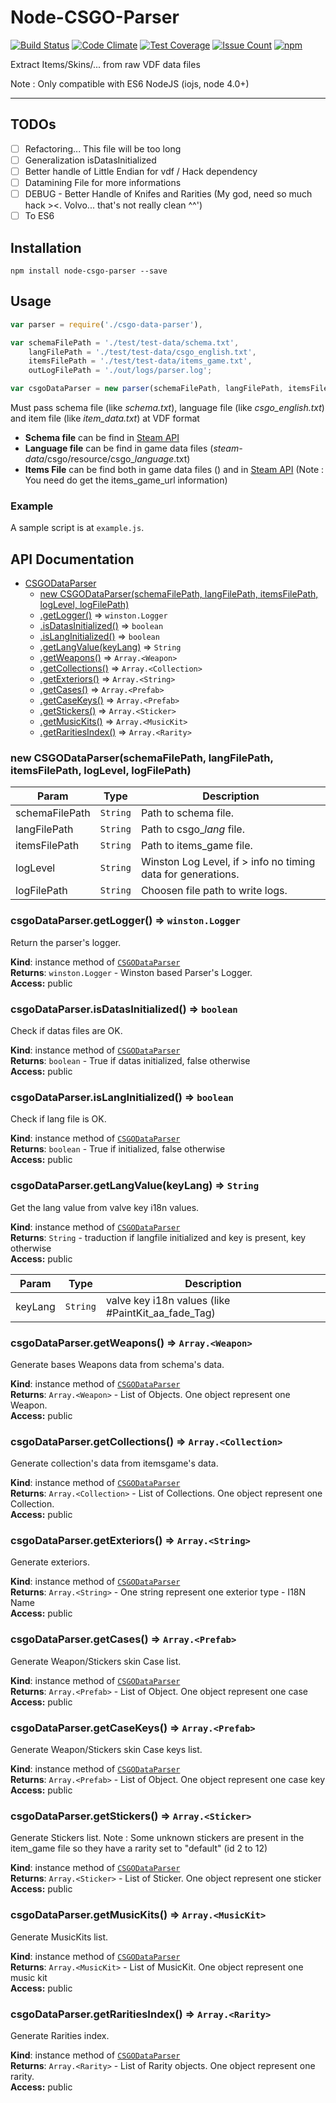 # Node-CSGO-Parser

[![Build Status](https://api.travis-ci.org/Ballrock/node-csgo-parser.svg?branche=master)](https://travis-ci.org/Ballrock/node-csgo-parser)
[![Code Climate](https://codeclimate.com/github/Ballrock/node-csgo-parser/badges/gpa.svg)](https://codeclimate.com/github/Ballrock/node-csgo-parser)
[![Test Coverage](https://codeclimate.com/github/Ballrock/node-csgo-parser/badges/coverage.svg)](https://codeclimate.com/github/Ballrock/node-csgo-parser/coverage)
[![Issue Count](https://codeclimate.com/github/Ballrock/node-csgo-parser/badges/issue_count.svg)](https://codeclimate.com/github/Ballrock/node-csgo-parser)
[![npm](https://img.shields.io/npm/dt/node-csgo-parser.svg)](https://www.npmjs.com/package/node-csgo-parser)

Extract Items/Skins/... from raw VDF data files

Note : Only compatible with ES6 NodeJS (iojs, node 4.0+)

---
## TODOs

- [ ] Refactoring... This file will be too long
- [ ] Generalization isDatasInitialized
- [ ] Better handle of Little Endian for vdf / Hack dependency
- [ ] Datamining File for more informations
- [ ] DEBUG - Better Handle of Knifes and Rarities (My god, need so much hack ><. Volvo... that's not really clean ^^')
- [ ] To ES6

## Installation

`npm install node-csgo-parser --save`

## Usage

``` js
var parser = require('./csgo-data-parser'),

var schemaFilePath = './test/test-data/schema.txt', 
	langFilePath = './test/test-data/csgo_english.txt',
	itemsFilePath = './test/test-data/items_game.txt',
	outLogFilePath = './out/logs/parser.log';

var csgoDataParser = new parser(schemaFilePath, langFilePath, itemsFilePath, 'debug', outLogFilePath);
```

Must pass schema file (like *schema.txt*), language file (like *csgo_english.txt*) and item file (like *item_data.txt*) at VDF format

- **Schema file** can be find in [Steam API](https://lab.xpaw.me/steam_api_documentation.html#IEconItems_730_GetSchema_v2)
- **Language file** can be find in game data files (*steam-data*/csgo/resource/csgo_*language*.txt)
- **Items File** can be find both in game data files () and in [Steam API](https://lab.xpaw.me/steam_api_documentation.html#IEconItems_730_GetSchemaURL_v2) (Note : You need do get the items_game_url information)

### Example

A sample script is at `example.js`.

## API Documentation

* [CSGODataParser](#CSGODataParser)
    * [new CSGODataParser(schemaFilePath, langFilePath, itemsFilePath, logLevel, logFilePath)](#new_CSGODataParser_new)
    * [.getLogger()](#CSGODataParser+getLogger) ⇒ <code>winston.Logger</code>
    * [.isDatasInitialized()](#CSGODataParser+isDatasInitialized) ⇒ <code>boolean</code>
    * [.isLangInitialized()](#CSGODataParser+isLangInitialized) ⇒ <code>boolean</code>
    * [.getLangValue(keyLang)](#CSGODataParser+getLangValue) ⇒ <code>String</code>
    * [.getWeapons()](#CSGODataParser+getWeapons) ⇒ <code>Array.&lt;Weapon&gt;</code>
    * [.getCollections()](#CSGODataParser+getCollections) ⇒ <code>Array.&lt;Collection&gt;</code>
    * [.getExteriors()](#CSGODataParser+getExteriors) ⇒ <code>Array.&lt;String&gt;</code>
    * [.getCases()](#CSGODataParser+getCases) ⇒ <code>Array.&lt;Prefab&gt;</code>
    * [.getCaseKeys()](#CSGODataParser+getCaseKeys) ⇒ <code>Array.&lt;Prefab&gt;</code>
    * [.getStickers()](#CSGODataParser+getStickers) ⇒ <code>Array.&lt;Sticker&gt;</code>
    * [.getMusicKits()](#CSGODataParser+getMusicKits) ⇒ <code>Array.&lt;MusicKit&gt;</code>
    * [.getRaritiesIndex()](#CSGODataParser+getRaritiesIndex) ⇒ <code>Array.&lt;Rarity&gt;</code>

<a name="new_CSGODataParser_new"></a>
### new CSGODataParser(schemaFilePath, langFilePath, itemsFilePath, logLevel, logFilePath)

| Param | Type | Description |
| --- | --- | --- |
| schemaFilePath | <code>String</code> | Path to schema file. |
| langFilePath | <code>String</code> | Path to csgo_*lang* file. |
| itemsFilePath | <code>String</code> | Path to items_game file. |
| logLevel | <code>String</code> | Winston Log Level, if > info no timing data for generations. |
| logFilePath | <code>String</code> | Choosen file path to write logs. |

<a name="CSGODataParser+getLogger"></a>
### csgoDataParser.getLogger() ⇒ <code>winston.Logger</code>
Return the parser's logger.

**Kind**: instance method of <code>[CSGODataParser](#CSGODataParser)</code>  
**Returns**: <code>winston.Logger</code> - Winston based Parser's Logger.  
**Access:** public  
<a name="CSGODataParser+isDatasInitialized"></a>
### csgoDataParser.isDatasInitialized() ⇒ <code>boolean</code>
Check if datas files are OK.

**Kind**: instance method of <code>[CSGODataParser](#CSGODataParser)</code>  
**Returns**: <code>boolean</code> - True if datas initialized, false otherwise  
**Access:** public  
<a name="CSGODataParser+isLangInitialized"></a>
### csgoDataParser.isLangInitialized() ⇒ <code>boolean</code>
Check if lang file is OK.

**Kind**: instance method of <code>[CSGODataParser](#CSGODataParser)</code>  
**Returns**: <code>boolean</code> - True if initialized, false otherwise  
**Access:** public  
<a name="CSGODataParser+getLangValue"></a>
### csgoDataParser.getLangValue(keyLang) ⇒ <code>String</code>
Get the lang value from valve key i18n values.

**Kind**: instance method of <code>[CSGODataParser](#CSGODataParser)</code>  
**Returns**: <code>String</code> - traduction if langfile initialized and key is present, key otherwise  
**Access:** public  

| Param | Type | Description |
| --- | --- | --- |
| keyLang | <code>String</code> | valve key i18n values (like #PaintKit_aa_fade_Tag) |

<a name="CSGODataParser+getWeapons"></a>
### csgoDataParser.getWeapons() ⇒ <code>Array.&lt;Weapon&gt;</code>
Generate bases Weapons data from schema's data.

**Kind**: instance method of <code>[CSGODataParser](#CSGODataParser)</code>  
**Returns**: <code>Array.&lt;Weapon&gt;</code> - List of Objects. One object represent one Weapon.  
**Access:** public  
<a name="CSGODataParser+getCollections"></a>
### csgoDataParser.getCollections() ⇒ <code>Array.&lt;Collection&gt;</code>
Generate collection's data from itemsgame's data.

**Kind**: instance method of <code>[CSGODataParser](#CSGODataParser)</code>  
**Returns**: <code>Array.&lt;Collection&gt;</code> - List of Collections. One object represent one Collection.  
**Access:** public  
<a name="CSGODataParser+getExteriors"></a>
### csgoDataParser.getExteriors() ⇒ <code>Array.&lt;String&gt;</code>
Generate exteriors.

**Kind**: instance method of <code>[CSGODataParser](#CSGODataParser)</code>  
**Returns**: <code>Array.&lt;String&gt;</code> - One string represent one exterior type - I18N Name  
**Access:** public  
<a name="CSGODataParser+getCases"></a>
### csgoDataParser.getCases() ⇒ <code>Array.&lt;Prefab&gt;</code>
Generate Weapon/Stickers skin Case list.

**Kind**: instance method of <code>[CSGODataParser](#CSGODataParser)</code>  
**Returns**: <code>Array.&lt;Prefab&gt;</code> - List of Object. One object represent one case  
**Access:** public  
<a name="CSGODataParser+getCaseKeys"></a>
### csgoDataParser.getCaseKeys() ⇒ <code>Array.&lt;Prefab&gt;</code>
Generate Weapon/Stickers skin Case keys list.

**Kind**: instance method of <code>[CSGODataParser](#CSGODataParser)</code>  
**Returns**: <code>Array.&lt;Prefab&gt;</code> - List of Object. One object represent one case key  
**Access:** public  
<a name="CSGODataParser+getStickers"></a>
### csgoDataParser.getStickers() ⇒ <code>Array.&lt;Sticker&gt;</code>
Generate Stickers list.
Note : Some unknown stickers are present in the item_game file so they have a rarity set to "default" (id 2 to 12)

**Kind**: instance method of <code>[CSGODataParser](#CSGODataParser)</code>  
**Returns**: <code>Array.&lt;Sticker&gt;</code> - List of Sticker. One object represent one sticker  
**Access:** public  
<a name="CSGODataParser+getMusicKits"></a>
### csgoDataParser.getMusicKits() ⇒ <code>Array.&lt;MusicKit&gt;</code>
Generate MusicKits list.

**Kind**: instance method of <code>[CSGODataParser](#CSGODataParser)</code>  
**Returns**: <code>Array.&lt;MusicKit&gt;</code> - List of MusicKit. One object represent one music kit  
**Access:** public  
<a name="CSGODataParser+getRaritiesIndex"></a>
### csgoDataParser.getRaritiesIndex() ⇒ <code>Array.&lt;Rarity&gt;</code>
Generate Rarities index.

**Kind**: instance method of <code>[CSGODataParser](#CSGODataParser)</code>  
**Returns**: <code>Array.&lt;Rarity&gt;</code> - List of Rarity objects. One object represent one rarity.  
**Access:** public  


